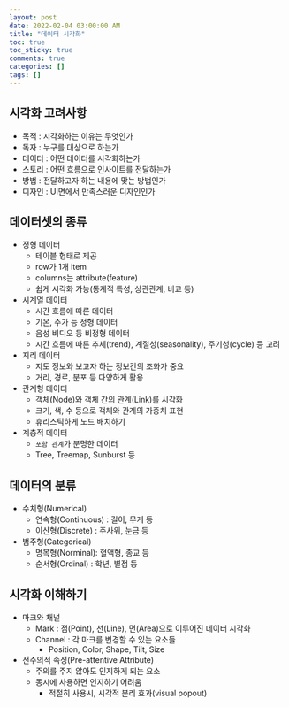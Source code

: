 ```yaml
--- 
layout: post
date: 2022-02-04 03:00:00 AM
title: "데이터 시각화"
toc: true
toc_sticky: true
comments: true
categories: []
tags: []
---
```


## 시각화 고려사항
- 목적 : 시각화하는 이유는 무엇인가
- 독자 : 누구를 대상으로 하는가
- 데이터 : 어떤 데이터를 시각화하는가
- 스토리 : 어떤 흐름으로 인사이트를 전달하는가
- 방법 : 전달하고자 하는 내용에 맞는 방법인가
- 디자인 : UI면에서 만족스러운 디자인인가


## 데이터셋의 종류
- 정형 데이터
    - 테이블 형태로 제공
    - row가 1개 item
    - columns는 attribute(feature)
    - 쉽게 시각화 가능(통계적 특성, 상관관계, 비교 등)
- 시계열 데이터
    - 시간 흐름에 따른 데이터
    - 기온, 주가 등 정형 데이터
    - 음성 비디오 등 비정형 데이터
    - 시간 흐름에 따른 추세(trend), 계절성(seasonality), 주기성(cycle) 등 고려
- 지리 데이터
    - 지도 정보와 보고자 하는 정보간의 조화가 중요
    - 거리, 경로, 분포 등 다양하게 활용
- 관계형 데이터
    - 객체(Node)와 객체 간의 관계(Link)를 시각화
    - 크기, 색, 수 등으로 객체와 관계의 가중치 표현
    - 휴리스틱하게 노드 배치하기
- 계층적 데이터
    - `포함 관계`가 분명한 데이터
    - Tree, Treemap, Sunburst 등


## 데이터의 분류
- 수치형(Numerical)
    - 연속형(Continuous) : 길이, 무게 등
    - 이산형(Discrete) : 주사위, 눈금 등
- 범주형(Categorical)
    - 명목형(Norminal): 혈액형, 종교 등
    - 순서형(Ordinal) : 학년, 별점 등


## 시각화 이해하기
- 마크와 채널
    - Mark : 점(Point), 선(Line), 면(Area)으로 이루어진 데이터 시각화
    - Channel : 각 마크를 변경할 수 있는 요소들
        - Position, Color, Shape, Tilt, Size
- 전주의적 속성(Pre-attentive Attribute)
    - 주의를 주지 않아도 인지하게 되는 요소
    - 동시에 사용하면 인지하기 어려움
        - 적절히 사용시, 시각적 분리 효과(visual popout)